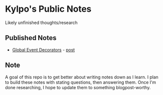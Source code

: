 # Kylpo's Public Notes
Likely unfinished thoughts/research

## Published Notes
- [Global Event Decorators](https://github.com/kylpo/notes/blob/master/Global-Event-Decorators.md) - [post](https://medium.com/@kylpo/global-event-decorators-dbb30d0920bc)


## Note
A goal of this repo is to get better about writing notes down as I learn. I plan to build these notes with stating questions, then answering them. Once I'm done researching, I hope to update them to something blogpost-worthy.
